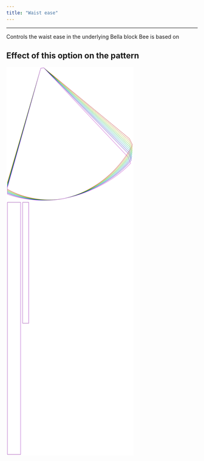 ```yaml
---
title: "Waist ease"
---
```


***

Controls the waist ease in the underlying Bella block Bee is based on

## Effect of this option on the pattern

![This image shows the effect of this option by superimposing several variants that have a different value for this option](bee_waistease_sample.svg "Effect of this option on the pattern")
